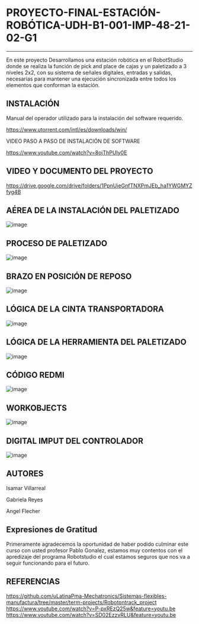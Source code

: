 # PROYECTO-FINAL-ESTACIÓN-ROBÓTICA-UDH-B1-001-IMP-48-21-02-G1
***
En este proyecto Desarrollamos una estación robótica en el RobotStudio donde se realiza la función de pick and place de cajas y un paletizado a 3 niveles 2x2, con su sistema de señales digitales, entradas y salidas, necesarias para mantener una ejecución sincronizada entre todos los elementos que conforman la estación.
## INSTALACIÓN
Manual del operador utilizado para la instalación del software requerido.

https://www.utorrent.com/intl/es/downloads/win/

VIDEO PASO A PASO DE INSTALACIÓN DE SOFTWARE

https://www.youtube.com/watch?v=8ojThPUIy0E

## VIDEO Y DOCUMENTO DEL PROYECTO
https://drive.google.com/drive/folders/1PpnUieGnfTNXPmJEb_ha1YWGMYZfyg4B
## AÉREA DE LA INSTALACIÓN DEL PALETIZADO
![image](https://user-images.githubusercontent.com/73956322/130545907-cd8b4127-d3c5-40bd-b6d5-beb8dcda8a60.png)

## PROCESO DE PALETIZADO
![image](https://user-images.githubusercontent.com/73956322/130545984-00c8ff36-c7cf-4340-b1b5-e0966c1c4efc.png)

## BRAZO EN POSICIÓN DE REPOSO
![image](https://user-images.githubusercontent.com/73956322/130546008-7b1e0b7b-f0c5-4e37-8152-7e13f71a0a31.png)

## LÓGICA DE LA CINTA TRANSPORTADORA
![image](https://user-images.githubusercontent.com/73956322/130546029-7bd5c477-4133-452f-bdd0-781d7eca3810.png)

## LÓGICA DE LA HERRAMIENTA DEL PALETIZADO
![image](https://user-images.githubusercontent.com/73956322/130546068-21a69f59-ad19-4cbf-aa4d-2f20ca91b601.png)
## CÓDIGO REDMI
![image](https://user-images.githubusercontent.com/73956322/130546140-06c36058-c745-4601-833c-b53b34dfe01f.png)

## WORKOBJECTS
![image](https://user-images.githubusercontent.com/73956322/130546093-2ee20cc2-972d-4964-91d7-217e319b24f4.png)

## DIGITAL IMPUT DEL CONTROLADOR
![image](https://user-images.githubusercontent.com/73956322/130546196-8775d52a-ee58-4d04-b71f-f50e55463f2f.png)
## AUTORES
Isamar Villarreal

Gabriela Reyes

Angel Flecher
## Expresiones de Gratitud 
Primeramente agradecemos la oportunidad de haber podido culminar este curso con usted profesor Pablo Gonalez, estamos muy contentos con el apredizaje del programa Robotstudio el cual estamos seguros que nos va a seguir funcionando para el futuro.
## REFERENCIAS
https://github.com/uLatinaPma-Mechatronics/Sistemas-flexibles-manufactura/tree/master/term-projects/Robotontrack_project
https://www.youtube.com/watch?v=P-pxREzQ25w&feature=youtu.be
https://www.youtube.com/watch?v=SD02EzzvRLU&feature=youtu.be
